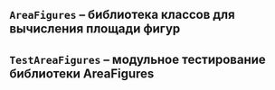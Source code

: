 ## `AreaFigures` – библиотека классов для вычисления площади фигур
## `TestAreaFigures` – модульное тестирование библиотеки AreaFigures
